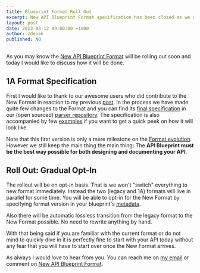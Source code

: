 ```yaml
---
title: Blueprint Format Roll Out
excerpt: New API Blueprint Format specification has been closed as we are getting ready for its roll out. 
layout: post
date: 2013-03-12 09:00:00 +1000
author: zdenek
published: NO
---
```


As you may know the [New API Blueprint Format](http://blog.apiary.io/2013/02/20/New-API-Blueprint-Format-Basics/) will be rolling out soon and today I would like to discuss how it will be done. 

## 1A Format Specification
First I would like to thank to our awesome users who did contribute to the New Format in reaction to my previous [post](http://blog.apiary.io/2013/02/20/New-API-Blueprint-Format-Basics/). In the process we have made quite few changes to the Format and you can find its [final specification](https://github.com/apiaryio/blueprint-parser/blob/zdne/format1A/doc/APIBlueprintSpecification.md) in our (open sourced) [parser repository](https://github.com/apiaryio/blueprint-parser/tree/zdne/format1A). The specification is also accompanied by few [examples](https://github.com/apiaryio/blueprint-parser/tree/zdne/format1A/examples) if you want to get a quick peek on how it will look like.

Note that this first version is only a mere milestone on the [Format evolution](http://blog.apiary.io/2013/01/27/New-API-Blueprint-Format/). However we still keep the main thing the main thing: The **API Blueprint must be the best way possible for both designing and documenting your API**.

## Roll Out: Gradual Opt-In
The rollout will be on opt-in basis. That is we won't "switch" everything to new format immediately. Instead the two (legacy and 1A) formats will live in parallel for some time. You will be able to opt-in for the New Format by specifying format version in your blueprint's [metadata](https://github.com/apiaryio/blueprint-parser/blob/zdne/format1A/doc/APIBlueprintSpecification.md#41-metadata-section-metadatasection).

Also there will be automatic lossless transition from the legacy format to the New Format possible. No need to rewrite anything by hand. 

With that being said if you are familiar with the current format or do not mind to quickly dive in it is perfectly fine to start with your API today without any fear that you will have to start over once the New Format arrives. 

As always I would love to hear from you. You can reach me on [my email](z@apiary.io) or comment on [New API Blueprint Format](http://support.apiary.io/forums/120125-general/suggestions/2970802-new-api-blueprint-format).



